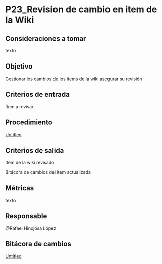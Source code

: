 # P23_Revision de cambio en item de la Wiki

## **Consideraciones a tomar**

texto

## **Objetivo**

Gestionar los cambios de los items de la wiki asegurar su revisión

## **Criterios de entrada**

Ítem a revisar

## **Procedimiento**

[Untitled](P23_Revision%20de%20cambio%20en%20item%20de%20la%20Wiki%20c8d92fb8afa7421b81f8cdd652b6f100/Untitled%20Database%2067a2e4c2b0494e268f51a580de1968b1.csv)

## **Criterios de salida**

Item de la wiki revisado

Bitácora de cambios  del item actualizada

## **Métricas**

texto

## **Responsable**

@Rafael Hinojosa López 

## Bitácora de cambios

[Untitled](P23_Revision%20de%20cambio%20en%20item%20de%20la%20Wiki%20c8d92fb8afa7421b81f8cdd652b6f100/Untitled%20Database%20586638b6fc3e46919aa34d1df8a51045.csv)
